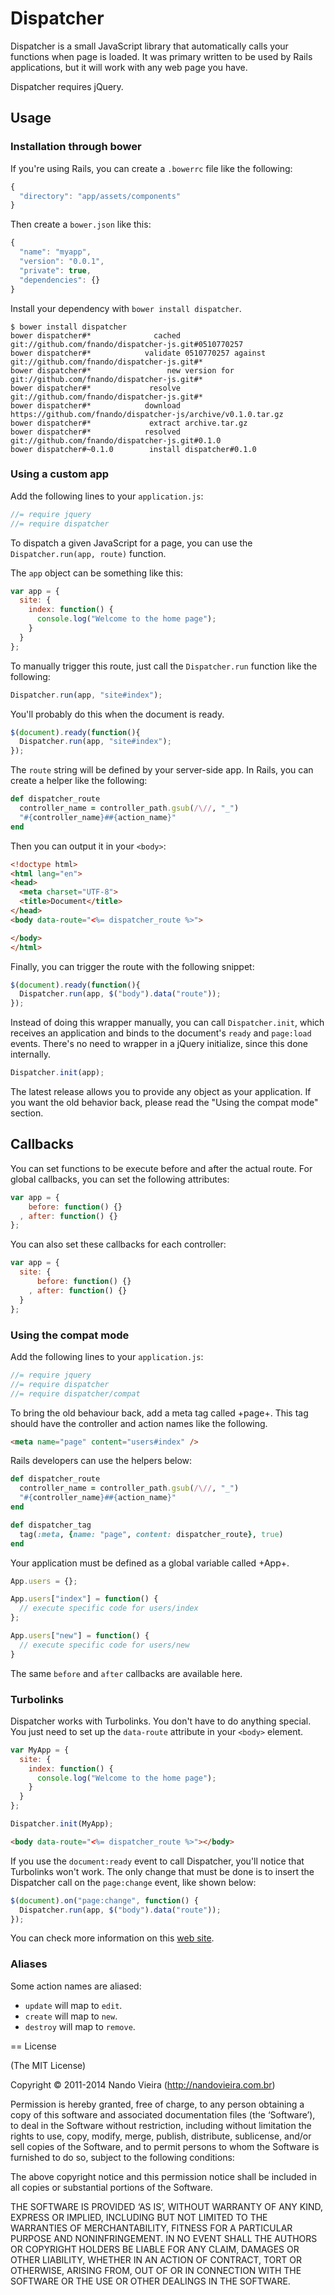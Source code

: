 # Dispatcher

Dispatcher is a small JavaScript library that automatically calls your functions when page is loaded. It was primary written to be used by Rails applications, but it will work with any web page you have.

Dispatcher requires jQuery.

## Usage

### Installation through bower

If you're using Rails, you can create a `.bowerrc` file like the following:

```javascript
{
  "directory": "app/assets/components"
}
```

Then create a `bower.json` like this:

```javascript
{
  "name": "myapp",
  "version": "0.0.1",
  "private": true,
  "dependencies": {}
}
```

Install your dependency with `bower install dispatcher`.

```text
$ bower install dispatcher
bower dispatcher#*              cached git://github.com/fnando/dispatcher-js.git#0510770257
bower dispatcher#*            validate 0510770257 against git://github.com/fnando/dispatcher-js.git#*
bower dispatcher#*                 new version for git://github.com/fnando/dispatcher-js.git#*
bower dispatcher#*             resolve git://github.com/fnando/dispatcher-js.git#*
bower dispatcher#*            download https://github.com/fnando/dispatcher-js/archive/v0.1.0.tar.gz
bower dispatcher#*             extract archive.tar.gz
bower dispatcher#*            resolved git://github.com/fnando/dispatcher-js.git#0.1.0
bower dispatcher#~0.1.0        install dispatcher#0.1.0
```

### Using a custom app

Add the following lines to your `application.js`:

```javascript
//= require jquery
//= require dispatcher
```

To dispatch a given JavaScript for a page, you can use the `Dispatcher.run(app, route)` function.

The `app` object can be something like this:

```javascript
var app = {
  site: {
    index: function() {
      console.log("Welcome to the home page");
    }
  }
};
```

To manually trigger this route, just call the `Dispatcher.run` function like the following:

```javascript
Dispatcher.run(app, "site#index");
```

You'll probably do this when the document is ready.

```javascript
$(document).ready(function(){
  Dispatcher.run(app, "site#index");
});
```

The `route` string will be defined by your server-side app. In Rails, you can create a helper like the following:

```ruby
def dispatcher_route
  controller_name = controller_path.gsub(/\//, "_")
  "#{controller_name}##{action_name}"
end
```

Then you can output it in your `<body>`:

```html
<!doctype html>
<html lang="en">
<head>
  <meta charset="UTF-8">
  <title>Document</title>
</head>
<body data-route="<%= dispatcher_route %>">

</body>
</html>
```

Finally, you can trigger the route with the following snippet:

```javascript
$(document).ready(function(){
  Dispatcher.run(app, $("body").data("route"));
});
```

Instead of doing this wrapper manually, you can call `Dispatcher.init`, which receives an application and binds to the document's `ready` and `page:load` events. There's no need to wrapper in a jQuery initialize, since this done internally.

```javascript
Dispatcher.init(app);
```

The latest release allows you to provide any object as your application. If you want the old behavior back, please read the "Using the compat mode" section.

## Callbacks

You can set functions to be execute before and after the actual route. For global callbacks, you can set the following attributes:

```javascript
var app = {
    before: function() {}
  , after: function() {}
};
```

You can also set these callbacks for each controller:

```javascript
var app = {
  site: {
      before: function() {}
    , after: function() {}
  }
};
```

### Using the compat mode

Add the following lines to your `application.js`:

```javascript
//= require jquery
//= require dispatcher
//= require dispatcher/compat
```

To bring the old behaviour back, add a meta tag called +page+. This tag should have the controller and action names like the following.

```html
<meta name="page" content="users#index" />
```

Rails developers can use the helpers below:

```ruby
def dispatcher_route
  controller_name = controller_path.gsub(/\//, "_")
  "#{controller_name}##{action_name}"
end

def dispatcher_tag
  tag(:meta, {name: "page", content: dispatcher_route}, true)
end
```

Your application must be defined as a global variable called +App+.

```javascript
App.users = {};

App.users["index"] = function() {
  // execute specific code for users/index
};

App.users["new"] = function() {
  // execute specific code for users/new
}
```

The same `before` and `after` callbacks are available here.

### Turbolinks

Dispatcher works with Turbolinks. You don't have to do anything special. You just need to set up the `data-route` attribute in your `<body>` element.

```javascript
var MyApp = {
  site: {
    index: function() {
      console.log("Welcome to the home page");
    }
  }
};

Dispatcher.init(MyApp);
```

```html
<body data-route="<%= dispatcher_route %>"></body>
```

If you use the `document:ready` event to call Dispatcher, you'll notice that Turbolinks won't work. The only change that must be done is to insert the Dispatcher call on the `page:change` event, like shown below:

```javascript
$(document).on("page:change", function() {
  Dispatcher.run(app, $("body").data("route"));
});
```

You can check more information on this [web site](http://guides.rubyonrails.org/working_with_javascript_in_rails.html#page-change-events).

### Aliases

Some action names are aliased:

- `update` will map to `edit`.
- `create` will map to `new`.
- `destroy` will map to `remove`.

== License

(The MIT License)

Copyright © 2011-2014 Nando Vieira (http://nandovieira.com.br)

Permission is hereby granted, free of charge, to any person obtaining a copy of this software and associated documentation files (the ‘Software’), to deal in the Software without restriction, including without limitation the rights to use, copy, modify, merge, publish, distribute, sublicense, and/or sell copies of the Software, and to permit persons to whom the Software is furnished to do so, subject to the following conditions:

The above copyright notice and this permission notice shall be included in all copies or substantial portions of the Software.

THE SOFTWARE IS PROVIDED ‘AS IS’, WITHOUT WARRANTY OF ANY KIND, EXPRESS OR IMPLIED, INCLUDING BUT NOT LIMITED TO THE WARRANTIES OF MERCHANTABILITY, FITNESS FOR A PARTICULAR PURPOSE AND NONINFRINGEMENT. IN NO EVENT SHALL THE AUTHORS OR COPYRIGHT HOLDERS BE LIABLE FOR ANY CLAIM, DAMAGES OR OTHER LIABILITY, WHETHER IN AN ACTION OF CONTRACT, TORT OR OTHERWISE, ARISING FROM, OUT OF OR IN CONNECTION WITH THE SOFTWARE OR THE USE OR OTHER DEALINGS IN THE SOFTWARE.
